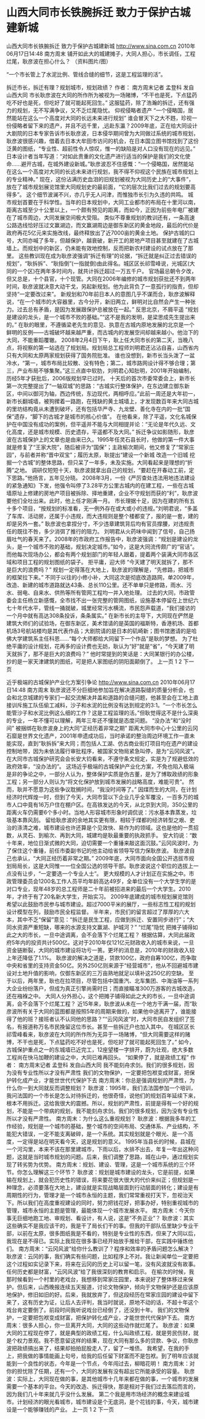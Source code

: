 # 山西大同市长铁腕拆迁 致力于保护古城建新城

山西大同市长铁腕拆迁 致力于保护古城建新城
http://www.sina.com.cn  2010年06月17日14:48  南方周末
铺开如此大的城建摊子，大同人担心，市长调任，工程烂尾，耿彦波在担心什么？ （资料图片/图）

“一个市长管上了水泥比例、管线合缝的细节，这是工程监理的活”。

拆迁市长，拆迁有理？规划城市，规划政绩？
作者： 南方周末记者 孟登科 发自山西大同
市长耿彦波在大同的所作所为被视为一场赌博，“不干也是死，下点猛药吃不好也是死，但吃好了就可能起死回生。”
这服猛药，除了浩瀚的拆迁，还有强力的规划，无不写满争议，又不乏烂尾隐忧。
仰视侵略者遗产
“一个侵略国，居然能站在这么一个高度对大同的长远未来进行规划”
谁会冒天下之大不韪，珍视一份侵略者留下来的遗产，并且不远千里，,远赴东瀛？2009年底，正在给大同设计大剧院的日本专家告诉市长耿彦波，日本侵华期间曾为大同做过系统的城市规划，耿彦波很感兴趣，借着去日本大牟田市访问的机会，在日本国立图书馆找到了这份泛黄的图纸，“专业性、超前性令人惊叹，惟一的缺陷是对人口没有现在的远见。”
日本设计者当年写道：“对如此贵重的文化遗产进行适当的保护是我们的文化使命……避开古城，在城外建设新城。”耿彦波忍不住感慨：“一个侵略国，居然能站在这么一个高度对大同的长远未来进行规划，我不得不仰视这个民族在城市规划上的专业精神。”
现在，这份沾满历史血泪的旧规划被视为大同历史上的“大事件”，放在了城市规划展览馆里大同规划史的最前面，“它的层次比我们过去的规划要高得多”。
这个细节波澜不兴，亦几乎无人问津，而惟独市长引为久违的共鸣。
城市规划首要在于科学性。当年的日本规划中，大同工业都市的布局在十里河以南，距离古城至少十公里以上，一个颇有预见的距离，而如今，正因为前些年电厂被建在了城市周边，大同发展空间极大受阻。
类似不尊重规划的教训还有，一条高速公路选线恰好压过文赢湖边，而文赢湖周边是御东新区的黄金地段，最后的代价是政府再花5亿元来实施改线，最终释放出了近7000亩的黄金土地。
保护古城的口号，大同亦喊了多年，但越保护，越衰破，新开工的房地产项目甚至就建在了古城墙上。而规划中的新区，仍未能有效地控制，反而把新农村建设的试点放在了那里。
这些教训现在成为耿彦波强调“拆迁有理”的论据，“拆迁就是纠正过去错误的规划”，“耿拆拆”、“耿指倒”(一指就倒)由此得名。城区区长祁雪峰说，光城区(大同的一个区)在两年多时间内，就共计拆迁超过一万五千户。
官场最忌朝令夕改，但又总是，十个县官，十个现管。大同在2006年编修的城市规划获批还不到两年时间，耿彦波就决意大动干戈，另起新规划。他为此背负了一意孤行的指责，但却坚持“一定要改过来”。
新规划和70年前日本人的意图几乎不谋而合，耿彦波解释说，“在一个城市的大容器里，古今分开，新旧两立，鲜明对比自然会产生一种张力。过去总有矛盾，是因为发展跟保护总被放在一起。”
反思北京，不屑平遥
“规划是建设的龙头，是一个城市不败的基础。”“这不是我的发明，是梁思成先生提出来的。”
在耿的眼里，不遵循梁老先生的意见、执意在古城内原地发展的北京是一个鲜明的反例——古城破坏越来越严重，而古城内的发展空间却越来越小。他治下的大同，不能重蹈覆辙。
2008年2月4日下午，耿上任大同市长的第二天，当晚八点，将视察的第一站选在了规划局。规划局总工程师刘明君还沾沾自喜，山西省内只有大同和太原两家规划获得了国务院批准。
谁也没想到，新市长当头泼了一盆冷水，“第一，城市布局比较散、没有特色；第二，城市路网设计得不够合理；第三，产业布局不够集聚。”这三点直中软肋，刘明君心知肚明，2001年开始编制，历经5年才获批后，2006版规划早已过时。
十天后的首次市委常委会上，新市长第一次完整提出了“一轴双城”的思路：“古城实行整体保护，在东边建立御东新区，中间以御河为轴，西边传统，东边现代，两相呼应。”此前一周还是大年初一，新市长翻城墙，被狗撵着一路跑，在残缺的黄土城墙上，才发现数百年来大同古城的里坊结构竟从未遭到破坏，还有包括华严寺、九龙壁、善化寺在内的一批“国保”遗存，“脚下的古城才是城市的核心价值”。
在他看来，除了平遥，文化名城保护在中国没有成功的案例，但平遥并不能与大同相提并论：“无论是年代久远、文化高度，还是城市规模、历史遗存，平遥都不及大同。”
拆迁争议如影随形，耿彦波在古城保护上的文章也是由来已久。1995年任灵石县长时，他做的第一件大事就是修复了“王家大院”，随后被评为“国保”；主政榆次期间，他又修复了“常家庄园”，与前者并称“晋中双宝”；履历太原，耿提出“建设一个新城 改造一个旧城 挖掘一个古城”的整体思路，但只呆了一年多，未及实施。大同看起来是理想的“折腾”之地。
调研仅短短十天，耿彦波就拿出自己的规划，“要赶在开春动工前，定下思路。”他扬言，五年见分晓。
2008年3月，一份《严厉查处违法用地违法建设的紧急通知》下发，他强令叫停了3.28平方公里古城内的在建工程，一些在古城墙原址上修建的房地产项目被拆除、择地重建，企业不守规划而获的“利”，耿彦波要他们全吐出来。此时，他上任才刚满一月。
市长理据十足，因为在建的所有五十多个项目，“按规划的标准看，无一例外存在或大或小的违规。”刘明君说，“多盖了车库、活动房，还属于小违规，而大违规则是整个楼都变了，报的是一套，建的却是另外一套。”
耿彦波也拿捏分寸，不少违章建筑背后均有官员撑腰，对违规责任的既往不咎，多少消弭了推行的阻力。
刘明君从火药味中闻到了信号，自己扬眉吐气的春天来了。2008年的市政府工作报告中，耿彦波强调：“规划是建设的龙头，是一个城市不败的基础，规划决定城市。”如今，这是大同流传颇广的“官话”。
而他每次现场办公，都会有两个规划部门的年轻人跟着，提着两个装满大同市各区域和项目工程的规划图纸的袋子。
拒平庸，迎大师
“今天建了明天就拆了，那不是巨大的浪费吗？”
规划一定得落在大地上，耿彦波的理解是，“先修路，把城市的框架拉下来。”
不同于以往的小修小补，大同这次是彻底改造路网，单2009年，改造、新建的城市道路就达43条、总长110公里。还不单单只是修路，雨水、污水、弱电、自来水、供热等所有管网工程均一并入地处理。
过去的大同，市政管委会主任杨立新感慨，全市找不出一张完整的管网图纸，设施基本停留在上世纪六七十年代水平，管线一捅就破，城里经常污水横流，市民怨声载道，“我们接访的一个月中就有高达308条投诉，条条属实。”
在新市长的主导下，大同现在俨然是建筑大师们的试验场，在御东新区，美术馆请的是英国的福斯特，香港机场、首都机场3号航站楼均是其代表作品；大剧院请的是日本的矶崎新；图书馆邀请的是哈佛大学建筑系主任科恩……“每个大师都给大同留下一个作品”是耿的梦想。
为了杜绝平庸的设计规划，花再多的设计费也无妨，耿认为“好”就是“省”，“今天建了明天就拆了，那不是巨大的浪费吗？”
他时常提到的笑话是：大同某银行的办公楼，抄的是一家天津建筑的图纸，可是把人家图纸的阴阳面颠倒了。
上一页
1
2
下一页

近乎极端的古城保护产业化方案引争论
http://www.sina.com.cn  2010年06月17日14:48  南方周末
耿彦波还不分巨细地参加旨在解决道路裂缝的质量分析会，也会和北京城建的专家们一起交流解决井盖和道路的合缝问题，他甚至会在工地上直接训斥施工队伍偷工减料，沙子和水泥的比例没有达到规定的3∶1。“一个市长怎么能管沙子和水泥比例这么细的工作？这是工程监理的活。”但耿觉得这不是什么深奥的专业，一年不懂可以理解，两年三年还不懂就是态度问题。
“没办法”和“没时间”
被捆绑在耿彦波身上的大同“正经历着非常之期”
距离大同市中心十公里的云冈石窟是世界文化遗产，2001年申遗成功后，当时承诺的整治周边环境工作一直未能实现，直到“耿拆拆”来大同；而包括人工湖、仿古商业街灯项目均在遗产的建设控制地带，因为未依法履行审批程序，被国家文物局紧急叫停，是为“云冈风波”。
在大同市古城保护研究会会长安大钧看来，不遵守条文规定，实是为了规避低效的政府效率，“没办法的”。
这场近乎极端的古城保护产业化方案，不免也陷入极端是非的争论之中，一部分人认为，整体保护实质是伪古董，是为了博取政绩的形象工程；另一部分人则认为“将文化保护放到城市发展的战略高度，难能可贵”。
然而，耿并不愿意为这些争议耽搁时间，“我没时间等了。”
因煤而生的大同，在计划经济时代辉煌一时，但到了今天，大同市营以下企业几乎全军覆没，一百多万的城市人口中竟有16万户住在棚户区。在高铁发达的今天，从北京到大同，350公里的距离火车仍需要6个多小时。当地人形容城市形象时调侃说：污水基本靠蒸发，垃圾基本靠风刮。
留给耿彦波的余地其实更有限，相较于煤都的经济转型之艰、吏治的涤清之难，城市建设也许还算是个见效快、易作为的领域。这也是他的一贯招数，从灵石、到榆次、再到大同，城建均是耿最重要的执政抓手。
安大钧说：“数十年来，地位日渐式微的大同，迫切需要一个重锤来敲这面沉鼓。”云冈风波时，为了保住这个重锤，前任市委副书记的他主动给省领导写信力保耿彦波。
耿彦波自己也承认，“大同正经历着非常之期。”
2009年底，大同市面向全国公开选拔市规划局局长，这是大同惟一一位全国公选的领导干部。耿彦波说这个职位的选拔上一点没有让步，“一定要选一个专业人士”。
更大规模的人才计划正在实施之中。市政管理委员会1200名工作人员平均年龄高达49岁，全单位没有一个大学生学的是对口专业，现年48岁的总工程师是二十年前被招进来的最后一个大学生。2010年，才终于有了20名新大学生，开始实习。
2009年底建成的城市规划展览馆则希望以此鼓励市民参与城市建设。超过7000平米的展厅，一些标志性工程的规划设计模型在列，鼓励市民全程监督。
半年来，市民们的留言超过了厚厚的六大本，其中不乏“保留”意见：“拆迁是民生工程，应做到拆迁、安置同步进行”；“大同水资源严重短缺，哪来的水源支持文赢湖、护城河？”
“烂尾”隐忧
把摊子铺得如此之大的市长，一旦中途调离，会不会落下个烂尾工程？
根据估算，大同此届政府5年内的投资共计500亿。这对于2010年仅121亿元财政收入的城市来说，一旦资金链断裂，大同的城市建设将功亏一篑。更坏的消息是，2010年的财政收入较上年还降低了1.1%。
耿彦波的解决之道是，贷款100亿，政府自筹100亿，而争取中央和省里的支持资金50亿。另外250亿则来源于“经营城市”，他从不回避城市建设对土地升值的影响，仅御东新区的三万亩熟地就足以填补这250亿的空缺。
至于以后，两年里，耿也在拉项目，尽管包括中国重汽、北车集团、中海油等一系列大企业纷纷落户，但成为真正引擎尚需时日；而直接瞄准300万游客的古城改造，还在襁褓之中。
大同人分外担心，这个把摊子铺得如此之大的市长，一旦中途调离，会不会落下个烂尾工程？
近15年来，耿彦波从未在一个地方干满一届，而“耿彦波所有关于大同的蓝图都是按照5年的周期来做的，如果他中途离开了，谁能接得了他的班？接班者认不认同他的思路？”“云冈风波”时，大同市民自发组织了签名，有报道称万名市民挽留这位市长。甚至一些拆迁户也加入其中。
在城区区长祁雪峰看来，耿彦波在大同的所作所为无异于一场赌博，“但大同需要这样的赌博，不干也是死，下点猛药吃不好也是死，但吃好了就可能起死回生了。”
如今，古城保护重点之一的东城墙已近完工，12座望楼一字排开，蔚为壮观，绝大多数工程尚在快马加鞭的建设之中，大同已难再回头。
“如果停了，就是政绩工程”
作者： 南方周末记者 孟登科 发自山西大同
我不能刻舟求剑。我们的很多规划，因为没有专业性所以才没有严肃性
我们的文物保护，一定要把包袱变成财富，把保护转化成产业，才能世世代代保护下去
南方周末：你总是强调规划的严肃性，为什么你一到大同就反而调整规划？
耿彦波：1995年，我们去法国参加一个培训，我问法国的一个市长是怎么对待拆迁的，他很奇怪，说他们的规划百年延续下来，根本不用拆迁。这给我很大的震撼。所以，规划的严肃性，前提是得有一个好的规划，不能是一个带病的规划，我不能刻舟求剑。我们的很多规划，因为没有专业性所以才没有严肃性。
南方周末：为什么这么重视规划？
耿彦波：根据我多年的工作经验，规划是一个城市的基础，整个城市的空间布局、交通体系、产业结构，不能犯大错误，一定不能支离破碎，是一个系统。其实规划就是个眼光、是一个高度，一定得是站在明天看今天，这是规划的意义。
1995年当县长的时候，县城在一个河沟里，本来不该在那里建城市，下雨以后，水排不出去，年复一年出这种问题，这就是当时城市规划的问题。后来，我们调整了思路，城在山中，通过规划实现了转劣势为优势。
南方周末：规划、建设、管理，这是一个城市系统的三个环节。你怎么理解这三个环节？
耿彦波：规划是城市建设的龙头，它是前提，如果输在规划上，就会犯历史性的错误，将来要花很大很大的代价来纠正；但规划是一种理念，必须要落在大地上，建设就是实现战略层面到行动层面的转化；建设是有周期性的行为，管理才是一个城市永恒的主题，我们常常重视打天下，忽视治天下。所以我们在高度重视建设的同时，努力把钱花好，把事办好，特别重视城市的管理，城市永恒的主题是管理，最能体现一个城市发展水平。
南方周末：今天你事无巨细地跑工地、审规划、看设计，有人说，这是“不务正业”？
耿彦波：其实这些确实不是我应该干的，我是干了局长们干的事。但我的干部队伍里缺少专业干部，以前在太原，很多图纸我是不看的，特别是专业性的东西，但来了大同以后，我现在是不得已。实际上我现在很多事已经开始放手推给干部，在实践中锤炼他们。
南方周末：“云冈风波”给你什么教训了？程序和效率的矛盾问题怎么解决？
耿彦波：云冈的事，我们确实有些问题，比如程序上不对。我让新闻单位一定要把这个过程如实记录下来，将来在云冈的历史上可以留一笔，没有风波就没有故事。任何历史都是财富，“云冈风波”给了我很深刻的教育和启示。
在榆次的时候，我那时候看到一个村里的老戏台，我想移到常家庄园里，本来说好了整体移过来保护。但后来，山西晚报连续五天报道，讨论文物保护，倾向于文物保护还是应该原地保护，修旧如旧的好。后来，我就放弃了，但这段经历在常家庄园的建设中留下来了，这有历史为证，让后人去评判，我当时就说，原地不动的话，不超十年这个戏台肯定要倒了。前段时间我听说戏台已经倒了，还没到十年。
我们的文物保护，一定要把包袱变成财富，把保护转化成产业，才能世世代代保护下去。
南方周末：很多人担心，你一旦离开大同，大同的这些动作就烂尾了。
耿彦波：如果大同的工程现在停了，就是典型的政绩工程，什么叫政绩工程，就是劳民伤财，就是个权力景观。我不愿意留这样的结果，现在大同有那么多的贷款、争议，你耿彦波把政绩搞出来了，结果却拍拍屁股走人了，留了一堆债。
我希望，在我的手上，把我做的事情能画上句号，给我的后任留下财富而不是包袱。到了明年应该就能到一个良性的状态，今年是一个节点，今年闯过去，柳暗花明！
南方周末：对你的担忧除了任期，还有一个，大同的发展有没有超出它所能承受的容量。
耿彦波：实际上，大同现在做的事，是其他城市十几年来都在做的事，一个城市的发展需要一个基本的平台。今天的改造、拆迁得快，那是相对于我们过去落后而言的，因为我们几十年来就几乎没什么发展。
第二个我是用市场经济的概念来建设城市。计划经济的眼光看城市，城市建设是个无底洞，是个花钱的事，今天，城市建设是一个能够赚钱的产业。
上一页
1
2
下一页

